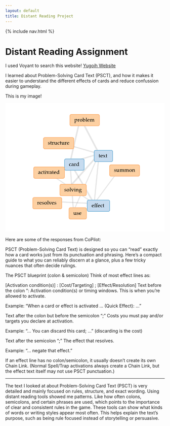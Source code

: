 ```yaml
---
layout: default
title: Distant Reading Project
---
```


{% include nav.html %}


# Distant Reading Assignment 


I used Voyant to search this website! [Yugoih Website](https://yugioh.fandom.com/wiki/Problem-Solving_Card_Text)

I learned about Problem-Solving Card Text (PSCT), and how it makes it easier to understand the different effects of cards and reduce confussion during gameplay.

This is my image! 

![Yugioh words from Voyant- text, card, effect,problem](yugiohwords.png)

Here are some of the responses from CoPilot:

PSCT (Problem-Solving Card Text) is designed so you can “read” exactly how a card works just from its punctuation and phrasing.
Here’s a compact guide to what you can reliably discern at a glance, plus a few tricky nuances that often decide rulings.

The PSCT blueprint (colon & semicolon)
Think of most effect lines as:

[Activation condition(s)] : [Cost/Targeting] ; [Effect/Resolution]
Text before the colon “:
Activation condition(s) or timing windows. This is when you’re allowed to activate.

Example: “When a card or effect is activated … (Quick Effect): …”

Text after the colon but before the semicolon “;”
Costs you must pay and/or targets you declare at activation.

Example: “… You can discard this card; …” (discarding is the cost)

Text after the semicolon “;”
The effect that resolves.

Example: “… negate that effect.”

If an effect line has no colon/semicolon, it usually doesn’t create its own Chain Link. (Normal Spell/Trap activations always create a Chain Link, but the effect text itself may not use PSCT punctuation.)


---
The text I looked at about Problem-Solving Card Text (PSCT) is very detailed and mainly focused on rules, structure, and exact wording. Using distant reading tools showed me patterns. Like how often colons, semicolons, and certain phrases are used, which points to the importance of clear and consistent rules in the game. These tools can show what kinds of words or writing styles appear most often. This helps explain the text’s purpose, such as being rule focused instead of storytelling or persuasive.
